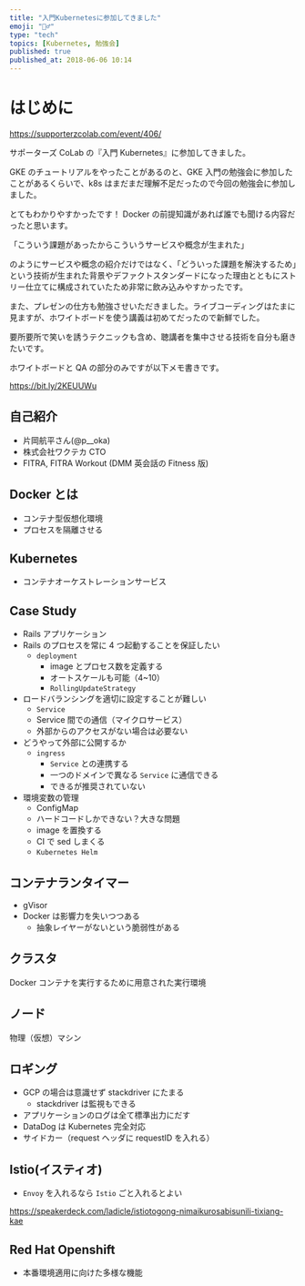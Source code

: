```yaml
---
title: "入門Kubernetesに参加してきました"
emoji: "🏃‍♂️"
type: "tech"
topics: [Kubernetes, 勉強会]
published: true
published_at: 2018-06-06 10:14
---
```


# はじめに

https://supporterzcolab.com/event/406/

サポーターズ CoLab の『入門 Kubernetes』に参加してきました。

GKE のチュートリアルをやったことがあるのと、GKE 入門の勉強会に参加したことがあるくらいで、k8s はまだまだ理解不足だったので今回の勉強会に参加しました。

とてもわかりやすかったです！
Docker の前提知識があれば誰でも聞ける内容だったと思います。

「こういう課題があったからこういうサービスや概念が生まれた」

のようにサービスや概念の紹介だけではなく、「どういった課題を解決するため」という技術が生まれた背景やデファクトスタンダードになった理由とともにストリー仕立てに構成されていたため非常に飲み込みやすかったです。

また、プレゼンの仕方も勉強させいただきました。ライブコーディングはたまに見ますが、ホワイトボードを使う講義は初めてだったので新鮮でした。

要所要所で笑いを誘うテクニックも含め、聴講者を集中させる技術を自分も磨きたいです。

ホワイトボードと QA の部分のみですが以下メモ書きです。

https://bit.ly/2KEUUWu

## 自己紹介

- 片岡航平さん(@p\_\_oka)
- 株式会社ワクテカ CTO
- FITRA, FITRA Workout (DMM 英会話の Fitness 版)

## Docker とは

- コンテナ型仮想化環境
- プロセスを隔離させる

## Kubernetes

- コンテナオーケストレーションサービス

## Case Study

- Rails アプリケーション
- Rails のプロセスを常に 4 つ起動することを保証したい
  - `deployment`
    - image とプロセス数を定義する
    - オートスケールも可能（4~10）
    - `RollingUpdateStrategy`
- ロードバランシングを適切に設定することが難しい
  - `Service`
  - Service 間での通信（マイクロサービス）
  - 外部からのアクセスがない場合は必要ない
- どうやって外部に公開するか
  - `ingress`
    - `Service` との連携する
    - 一つのドメインで異なる `Service` に通信できる
    - できるが推奨されていない
- 環境変数の管理
  - ConfigMap
  - ハードコードしかできない？大きな問題
  - image を置換する
  - CI で sed しまくる
  - `Kubernetes Helm`

## コンテナランタイマー

- gVisor
- Docker は影響力を失いつつある
  - 抽象レイヤーがないという脆弱性がある

## クラスタ

Docker コンテナを実行するために用意された実行環境

## ノード

物理（仮想）マシン

## ロギング

- GCP の場合は意識せず stackdriver にたまる
  - stackdriver は監視もできる
- アプリケーションのログは全て標準出力にだす
- DataDog は Kubernetes 完全対応
- サイドカー（request ヘッダに requestID を入れる）

## Istio(イスティオ)

- `Envoy` を入れるなら `Istio` ごと入れるとよい

https://speakerdeck.com/ladicle/istiotogong-nimaikurosabisunili-tixiang-kae

## Red Hat Openshift

- 本番環境適用に向けた多様な機能

